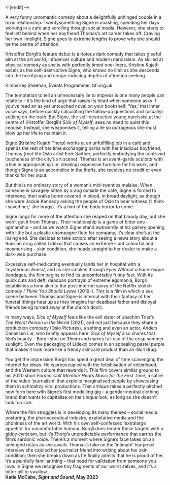 <![endif]-->

A very funny unromantic comedy about a delightfully unhinged couple in a toxic relationship. Twentysomething Signe is coasting, spending her days working in a café and scrolling through social media. However, she starts to feel left behind when her boyfriend Thomas’s art career takes off. Craving her own limelight, Signe goes to extreme lengths to prove why she should be the centre of attention.

Kristoffer Borgli’s feature debut is a riotous dark comedy that takes gleeful aim at the art world, influencer culture and modern narcissism. As skilled at physical comedy as she is with perfectly timed one-liners, Kristine Kujath excels as the self-destructive Signe, who knows no limit as she descends into the horrifying and cringe-inducing depths of attention seeking.

Kimberley Sheehan, Events Programmer, bfi.org.uk

The temptation to tell an unnecessary lie to impress is one many people can relate to – it’s the kind of urge that raises its head when someone asks if you’ve read an as yet untouched novel on your bookshelf. ‘Yes,’ that inner voice says, before quickly calculating the follow-up questions and (usually) settling on the truth. But Signe, the self-destructive young narcissist at the centre of Kristoffer Borgli’s _Sick of Myself_, sees no need to quiet this impulse. Instead, she weaponises it, telling a lie so outrageous she must blow up her life to maintain it.

Signe (Kristine Kujath Thorp) works at an unfulfilling job in a café and spends the rest of her time exchanging barbs with her insidious boyfriend, Thomas (real-life Oslo artist Eirik Sæther, perfectly embodying the contrived loucheness of the city’s art scene). Thomas is an avant-garde sculptor with a line in appropriating (i.e. stealing) expensive furniture for his work, and though Signe is an accomplice in the thefts, she receives no credit or even thanks for her input.

But this is no ordinary story of a woman’s mid-twenties malaise. When someone is savagely bitten by a dog outside the café, Signe is forced to intervene, then walks home covered in blood, in broad daylight, as though she were Jackie Kennedy asking the people of Oslo to bear witness (‘I think I saved her,’ she brags). It’s a hint of the body horror to come.

Signe longs for more of the attention she reaped on that bloody day, but she won’t get it from Thomas. Their relationship is a game of bitter one-upmanship – and as we watch Signe stand awkwardly at his gallery opening with little but a plastic champagne flute for company, it’s clear she’s at the losing end. She decides to take action: after seeing a news story about a Russian drug called Lidexol that causes an extreme – but colourful and mesmerising – skin condition, she heads straight to her dealer to make a dark-web purchase.

Excessive self-medicating eventually lands her in hospital with a ‘mysterious illness’, and as she smokes through _Eyes Without a Face_-esque bandages, the film begins to find its uncomfortably funny feet. With its quick cuts and deft, deadpan portrayal of extreme egomania, Borgli establishes a tone akin to the post-internet savvy of the Netflix sketch comedy _I Think You Should Leave_ (2019-). This is a film in which a sex scene between Thomas and Signe is intercut with their fantasy of her funeral (things heat up as they imagine her deadbeat father and disloyal friends being turned away at the church door).

In many ways, _Sick of Myself_ feels like the evil sister of Joachim Trier’s  
_The Worst Person in the World_ (2021), and not just because they share a production company (Oslo Pictures), a setting and even an actor, Anders Danielsen Lie, who briefly appears here. _Sick of Myself_ also shares that film’s beauty – Borgli shot on 35mm and makes full use of the crisp summer sunlight. Even the packaging of Lidexol comes in an appealing pastel purple that makes it look more like a trendy skincare product than an illicit drug.

You get the impression Borgli has spent a great deal of time scavenging the internet for ideas. He is preoccupied with the fetishisation of victimhood, and the Western culture that rewards it. This film covers similar ground to his 2020 short _Former Cult Member Hears Music for the First Time_, a satire of the video ‘journalism’ that exploits marginalised people by showcasing them in schmaltzy viral productions. That critique takes a perfectly pitched new form here with Signe’s first modelling gig – a gender-neutral clothing brand that wants to capitalise on her unique look, as long as she doesn’t look too sick.

Where the film struggles is in developing its many themes – social media posturing, the pharmaceutical industry, exploitative media and the phoniness of the art world. With his own self-confessed ‘extralarge appetite’ for uncomfortable humour, Borgli does render these targets with a giddy cynicism, but it’s Thorp’s unpredictable performance that carries the film’s sardonic voice. There’s a moment where Signe’s face takes on an unhinged rictus as she awaits Thomas’s take on the ‘intimate’ tearjerker interview she cajoled her journalist friend into writing about her skin condition; then she breaks down as he finally admits that he is proud of her. It’s a painfully familiar thing – that need for validation from someone you love. In Signe we recognise tiny fragments of our worst selves, and it’s a bitter pill to swallow.  
**Katie McCabe, _Sight and Sound_, May 2023**

<!--stackedit_data:
eyJoaXN0b3J5IjpbMTE4NTk2ODg3Ml19
-->